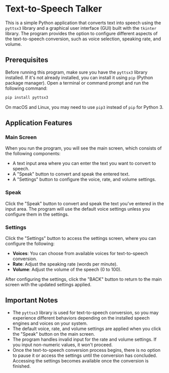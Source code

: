 # Text-to-Speech Talker

This is a simple Python application that converts text into speech using the `pyttsx3` library and a graphical user interface (GUI) built with the `tkinter` library. The program provides the option to configure different aspects of the text-to-speech conversion, such as voice selection, speaking rate, and volume.

## Prerequisites

Before running this program, make sure you have the `pyttsx3` library installed. If it's not already installed, you can install it using `pip` (Python package manager). Open a terminal or command prompt and run the following command:

```sh
pip install pyttsx3
```

On macOS and Linux, you may need to use `pip3` instead of `pip` for Python 3.

## Application Features

### Main Screen

When you run the program, you will see the main screen, which consists of the following components:

- A text input area where you can enter the text you want to convert to speech.
- A "Speak" button to convert and speak the entered text.
- A "Settings" button to configure the voice, rate, and volume settings.

### Speak

Click the "Speak" button to convert and speak the text you've entered in the input area. The program will use the default voice settings unless you configure them in the settings.

### Settings

Click the "Settings" button to access the settings screen, where you can configure the following:

- **Voices**: You can choose from available voices for text-to-speech conversion.
- **Rate**: Adjust the speaking rate (words per minute).
- **Volume**: Adjust the volume of the speech (0 to 100).

After configuring the settings, click the "BACK" button to return to the main screen with the updated settings applied.

## Important Notes

- The `pyttsx3` library is used for text-to-speech conversion, so you may experience different behaviors depending on the installed speech engines and voices on your system.
- The default voice, rate, and volume settings are applied when you click the "Speak" button on the main screen.
- The program handles invalid input for the rate and volume settings. If you input non-numeric values, it won't proceed.
- Once the text-to-speech conversion process begins, there is no option to pause it or access the settings until the conversion has concluded. Accessing the settings becomes available once the conversion is finished.
